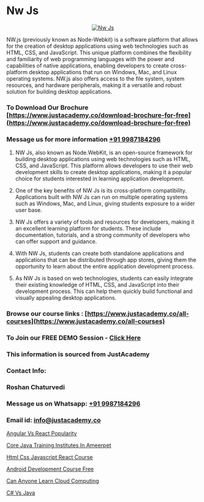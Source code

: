 # Nw Js

<p align="center">
  <a href="https://justacademy.co/course-detail/javascript-training">
    <img src="https://justacademy.co/storage2/course_image/1676636853_course_image.webp" alt="Nw Js">
  </a>
</p>

NW.js (previously known as Node-Webkit) is a software platform that allows for the creation of desktop applications using web technologies such as HTML, CSS, and JavaScript. This unique platform combines the flexibility and familiarity of web programming languages with the power and capabilities of native applications, enabling developers to create cross-platform desktop applications that run on Windows, Mac, and Linux operating systems. NW.js also offers access to the file system, system resources, and hardware peripherals, making it a versatile and robust solution for building desktop applications.
### To Download Our Brochure [https://www.justacademy.co/download-brochure-for-free](https://www.justacademy.co/download-brochure-for-free)
### Message us for more information [+91 9987184296](https://api.whatsapp.com/send?phone=919987184296)
1) NW Js, also known as Node.WebKit, is an open-source framework for building desktop applications using web technologies such as HTML, CSS, and JavaScript.
This platform allows developers to use their web development skills to create desktop applications, making it a popular choice for students interested in learning application development.

2) One of the key benefits of NW Js is its cross-platform compatibility. Applications built with NW Js can run on multiple operating systems such as Windows, Mac, and Linux, giving students exposure to a wider user base.

3) NW Js offers a variety of tools and resources for developers, making it an excellent learning platform for students. These include documentation, tutorials, and a strong community of developers who can offer support and guidance.

4) With NW Js, students can create both standalone applications and applications that can be distributed through app stores, giving them the opportunity to learn about the entire application development process.

5) As NW Js is based on web technologies, students can easily integrate their existing knowledge of HTML, CSS, and JavaScript into their development process. This can help them quickly build functional and visually appealing desktop applications.

### Browse our course links : [https://www.justacademy.co/all-courses](https://www.justacademy.co/all-courses) 
### To Join our FREE DEMO Session - [Click Here](https://www.justacademy.co/register-for-course-demo)


### This information is sourced from JustAcademy
### Contact Info:
### Roshan Chaturvedi
### Message us on Whatsapp: [+91 9987184296](https://api.whatsapp.com/send?phone=919987184296)
### Email id: [info@justacademy.co](mailto:info@justacademy.co)
                
[Angular Vs React Popularity](https://www.linkedin.com/pulse/angular-vs-react-popularity-justacademy-mumbai-lphoc?trackingId=Hk4yvoNLDLI6LKrIp72urQ%3D%3D&lipi=urn%3Ali%3Apage%3Ad_flagship3_showcase_admin%3Bwznj2UNcTieGGkSiw6VF5Q%3D%3D)

[Core Java Training Institutes In Ameerpet](https://www.linkedin.com/pulse/core-java-training-institutes-ameerpet-justacademy-chandigarh-2lpae?trackingId=5%2FY7D4P%2BpigakA7a8N%2FcLA%3D%3D&lipi=urn%3Ali%3Apage%3Ad_flagship3_company_admin%3BihWdGtFLSGiUoHftbcLC7g%3D%3D)

[Html Css Javascript React Course](https://medium.com/@justacademytraining/html-css-javascript-react-course-03fd518a7efc)

[Android Development Course Free](https://medium.com/@prempja40/android-development-course-free-162bfc7234cf)

[Can Anyone Learn Cloud Computing](https://justacademyin.github.io/justacademy/can-anyone-learn-cloud-computing)

[C# Vs Java](https://justacademyin.github.io/justacademy/c#-vs-java)

